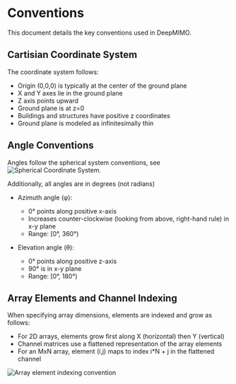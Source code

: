 # Conventions

This document details the key conventions used in DeepMIMO.

## Cartisian Coordinate System

The coordinate system follows:

- Origin (0,0,0) is typically at the center of the ground plane
- X and Y axes lie in the ground plane
- Z axis points upward
- Ground plane is at z=0
- Buildings and structures have positive z coordinates
- Ground plane is modeled as infinitesimally thin

## Angle Conventions 

Angles follow the spherical system conventions, see ![Spherical Coordinate System](https://en.wikipedia.org/wiki/Spherical_coordinate_system). 

Additionally, all angles are in degrees (not radians)

- Azimuth angle (φ):
  - 0° points along positive x-axis
  - Increases counter-clockwise (looking from above, right-hand rule) in x-y plane
  - Range: [0°, 360°)

- Elevation angle (θ):
  - 0° points along positive z-axis
  - 90° is in x-y plane
  - Range: [0°, 180°)

## Array Elements and Channel Indexing

When specifying array dimensions, elements are indexed and grow as follows:

- For 2D arrays, elements grow first along X (horizontal) then Y (vertical)
- Channel matrices use a flattened representation of the array elements
- For an MxN array, element (i,j) maps to index i*N + j in the flattened channel

![Array element indexing convention](/_static/array_indexing.png)


